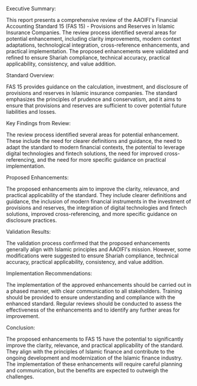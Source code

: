 Executive Summary:

This report presents a comprehensive review of the AAOIFI's Financial Accounting Standard 15 (FAS 15) - Provisions and Reserves in Islamic Insurance Companies. The review process identified several areas for potential enhancement, including clarity improvements, modern context adaptations, technological integration, cross-reference enhancements, and practical implementation. The proposed enhancements were validated and refined to ensure Shariah compliance, technical accuracy, practical applicability, consistency, and value addition.

Standard Overview:

FAS 15 provides guidance on the calculation, investment, and disclosure of provisions and reserves in Islamic insurance companies. The standard emphasizes the principles of prudence and conservatism, and it aims to ensure that provisions and reserves are sufficient to cover potential future liabilities and losses.

Key Findings from Review:

The review process identified several areas for potential enhancement. These include the need for clearer definitions and guidance, the need to adapt the standard to modern financial contexts, the potential to leverage digital technologies and fintech solutions, the need for improved cross-referencing, and the need for more specific guidance on practical implementation.

Proposed Enhancements:

The proposed enhancements aim to improve the clarity, relevance, and practical applicability of the standard. They include clearer definitions and guidance, the inclusion of modern financial instruments in the investment of provisions and reserves, the integration of digital technologies and fintech solutions, improved cross-referencing, and more specific guidance on disclosure practices.

Validation Results:

The validation process confirmed that the proposed enhancements generally align with Islamic principles and AAOIFI's mission. However, some modifications were suggested to ensure Shariah compliance, technical accuracy, practical applicability, consistency, and value addition.

Implementation Recommendations:

The implementation of the approved enhancements should be carried out in a phased manner, with clear communication to all stakeholders. Training should be provided to ensure understanding and compliance with the enhanced standard. Regular reviews should be conducted to assess the effectiveness of the enhancements and to identify any further areas for improvement.

Conclusion:

The proposed enhancements to FAS 15 have the potential to significantly improve the clarity, relevance, and practical applicability of the standard. They align with the principles of Islamic finance and contribute to the ongoing development and modernization of the Islamic finance industry. The implementation of these enhancements will require careful planning and communication, but the benefits are expected to outweigh the challenges.
